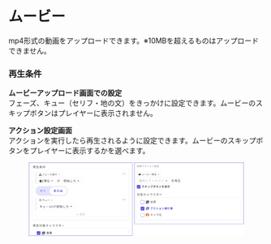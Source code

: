# ムービー

mp4形式の動画をアップロードできます。※10MBを超えるものはアップロードできません。



### 再生条件

**ムービーアップロード画面での設定**\
フェーズ、キュー（セリフ・地の文）をきっかけに設定できます。ムービーのスキップボタンはプレイヤーに表示されません。

**アクション設定画面**\
アクションを実行したら再生されるように設定できます。ムービーのスキップボタンをプレイヤーに表示するかを選べます。

<figure><img src="../../.gitbook/assets/image (152).png" alt=""><figcaption></figcaption></figure>
